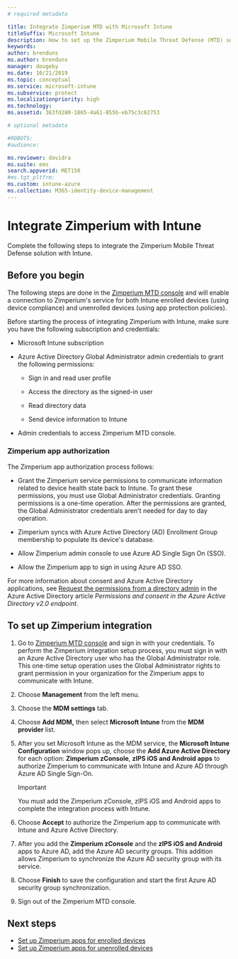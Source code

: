 ```yaml
---
# required metadata

title: Integrate Zimperium MTD with Microsoft Intune
titleSuffix: Microsoft Intune
description: How to set up the Zimperium Mobile Threat Defense (MTD) solution with Microsoft Intune to control mobile device access to your corporate resources.
keywords:
author: brenduns
ms.author: brenduns
manager: dougeby
ms.date: 10/21/2019
ms.topic: conceptual
ms.service: microsoft-intune
ms.subservice: protect
ms.localizationpriority: high
ms.technology:
ms.assetid: 363fd280-1865-4a61-855b-eb75c3c62753

# optional metadata

#ROBOTS:
#audience:

ms.reviewer: davidra
ms.suite: ems
search.appverid: MET150
#ms.tgt_pltfrm:
ms.custom: intune-azure
ms.collection: M365-identity-device-management
---
```


# Integrate Zimperium with Intune

Complete the following steps to integrate the Zimperium Mobile Threat Defense solution with Intune.

## Before you begin

The following steps are done in the [Zimperium MTD console](https://www.zimperium.com/platform) and will enable a connection to Zimperium's service for both Intune enrolled devices (using device compliance) and unenrolled devices (using app protection policies).

Before starting the process of integrating Zimperium with Intune, make sure you have the following subscription and credentials:

- Microsoft Intune subscription

- Azure Active Directory Global Administrator admin credentials to grant the following permissions:

  - Sign in and read user profile

  - Access the directory as the signed-in user

  - Read directory data

  - Send device information to Intune

- Admin credentials to access Zimperium MTD console.

### Zimperium app authorization

The Zimperium app authorization process follows:

- Grant the Zimperium service permissions to communicate information related to device health state back to Intune. To grant these permissions, you must use Global Administrator credentials. Granting permissions is a one-time operation. After the permissions are granted, the Global Administrator credentials aren't needed for day to day operation.

- Zimperium syncs with Azure Active Directory (AD) Enrollment Group membership to populate its device's database.

- Allow Zimperium admin console to use Azure AD Single Sign On (SSO).

- Allow the Zimperium app to sign in using Azure AD SSO.

For more information about consent and Azure Active Directory applications, see [Request the permissions from a directory admin](https://docs.microsoft.com/azure/active-directory/develop/v2-permissions-and-consent#request-the-permissions-from-a-directory-admin) in the Azure Active Directory article *Permissions and consent in the Azure Active Directory v2.0 endpoint*.


## To set up Zimperium integration

1. Go to [Zimperium MTD console](https://www.zimperium.com/platform) and sign in with your credentials. To perform the Zimperium integration setup process, you must sign in with an Azure Active Directory user who has the Global Administrator role. This one-time setup operation uses the Global Administrator rights to grant permission in your organization for the Zimperium apps to communicate with Intune. 

2. Choose **Management** from the left menu.

3. Choose the **MDM settings** tab.

4. Choose **Add MDM,** then select **Microsoft Intune** from the **MDM provider** list.

5. After you set Microsoft Intune as the MDM service, the **Microsoft Intune Configuration** window pops up, choose the **Add Azure Active Directory** for each option: **Zimperium zConsole**, **zIPS iOS and Android apps** to authorize Zimperium to communicate with Intune and Azure AD through Azure AD Single Sign-On.

    > [!IMPORTANT]  
    > You must add the Zimperium zConsole, zIPS iOS and Android apps to complete the integration process with Intune.

6. Choose **Accept** to authorize the Zimperium app to communicate with Intune and Azure Active Directory.

7. After you add the **Zimperium zConsole** and the **zIPS iOS and Android** apps to Azure AD, add the Azure AD security groups. This addition allows Zimperium to synchronize the Azure AD security group with its service.

8. Choose **Finish** to save the configuration and start the first Azure AD security group synchronization.

9. Sign out of the Zimperium MTD console.

## Next steps

- [Set up Zimperium apps for enrolled devices](mtd-apps-ios-app-configuration-policy-add-assign.md)
- [Set up Zimperium apps for unenrolled devices](mtd-add-apps-unenrolled-devices.md)
